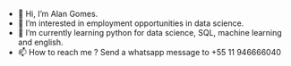 - 👋 Hi, I’m Alan Gomes. 
- 👀 I’m interested in employment opportunities in data science. 
- 🌱 I’m currently learning python for data science, SQL, machine learning and english. 
- 📫 How to reach me ? Send a whatsapp message to +55 11 946666040

<!---
gomesalan/gomesalan is a ✨ special ✨ repository because its `README.md` (this file) appears on your GitHub profile.
You can click the Preview link to take a look at your changes.
--->
